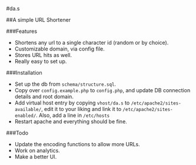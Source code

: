 #da.s

##A simple URL Shortener

###Features

* Shortens any url to a single character id (random or by choice).
* Customizable domain, via config file.
* Stores URL hits as well.
* Really easy to set up.

###Installation

* Set up the db from `schema/structure.sql`.
* Copy over `config.example.php` to `config.php`, and update DB connection details and root domain.
* Add virtual host entry by copying `vhost/da.s` to `/etc/apache2/sites-available/`, edit it to your liking and link it to `/etc/apache2/sites-enabled/`. Also, add a line in `/etc/hosts`
* Restart apache and everything should be fine.

###Todo

* Update the encoding functions to allow more URLs.
* Work on analytics.
* Make a better UI.